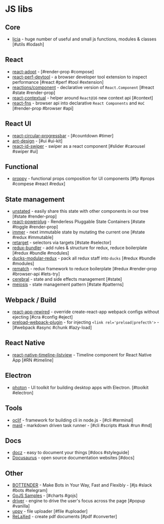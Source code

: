 # JS libs

## Core

- [licia](https://github.com/liriliri/licia) - huge number of useful and small js functions, modules & classes [#utils #lodash]

## React

- [react-adopt](https://github.com/pedronauck/react-adopt) - [#render-prop #compose]
- [react-perf-devtool](https://github.com/nitin42/react-perf-devtool) - a browser developer tool extension to inspect performance [#react #perf #tool #extension]
- [reactions/component](https://github.com/reactions/component) - declarative version of `React.Component` [#react #state #render-prop]
- [react-contextual](https://github.com/drcmda/react-contextual) - helper around `React@16` new context api [#context]
- [react-fns](https://github.com/jaredpalmer/react-fns) - browser api into declarative `React Components` and `HoC` [#render-prop #browser #api]

## React UI

- [react-circular-progressbar](https://github.com/iqnivek/react-circular-progressbar) - [#countdown #timer]
- [ant-design](https://github.com/ant-design/ant-design) - [#ui #ui-kit]
- [react-id-swiper](https://github.com/kidjp85/react-id-swiper) - swiper as a react component [#slider #carousel #swiper #ui]

## Functional

- [proppy](https://github.com/fahad19/proppy) - functional props composition for UI components [#fp #props #compese #react #redux]

## State management

- [unstated](https://github.com/jamiebuilds/unstated) - easily share this state with other components in our tree [#state #render-prop]
- [react-powerplug](https://github.com/renatorib/react-powerplug) - Renderless Pluggable State Containers [#state #toggle #render-prop]
- [immer](https://github.com/mweststrate/immer) - next immutable state by mutating the current one [#state #redux #immutable]
- [retarget](https://github.com/tkh44/retarget) - selectors via targets [#state #selector]
- [redux-bundler](https://github.com/HenrikJoreteg/redux-bundler) - add rules & structure for redux, reduce boilerplate [#redux #bundle #modules]
- [ducks-modular-redux](https://github.com/erikras/ducks-modular-redux) - pack all redux staff into `ducks` [#redux #bundle #modules]
- [rematch](https://github.com/rematch/rematch) - redux framework to reduce boilerplate [#redux #render-prop #browser-api #lets-try]
- [cerebral](https://github.com/cerebral/cerebral) - state and side effects management [#state]
- [meiosis](http://meiosis.js.org/) - state management pattern [#state #patterns]

## Webpack / Build

- [react-app-rewired](https://github.com/timarney/react-app-rewired) - override create-react-app webpack configs without ejecting [#cra #config #eject]
- [preload-webpack-plugin](https://github.com/GoogleChromeLabs/preload-webpack-plugin) - for injecting `<link rel='preload|prefecth'>` - [#webpack #async #chunk #lazy-load]

## React Native

- [react-native-timeline-listview](https://github.com/thegamenicorus/react-native-timeline-listview) - Timeline component for React Native App [#RN #timeline]

## Electron

- [photon](https://github.com/connors/photon) - UI toolkit for building desktop apps with Electron. [#toolkit #electron]

## Tools

- [oclif](https://github.com/oclif/oclif) - framework for building cli in node.js - [#cli #terminal]
- [maid](https://github.com/egoist/maid) - markdown driven task runner - [#cli #scripts #task #run #md]

## Docs

- [docz](https://github.com/pedronauck/docz) - easy to document your things [#docs #styleguide]
- [Docusaurus](https://github.com/facebook/Docusaurus) - open source documentation websites [#docs]

## Other

- [BOTTENDER](https://bottender.js.org/) - Make Bots in Your Way, Fast and Flexibly - [#js #slack #bots #telegram]
- [GoJS Samples](https://gojs.net/latest/samples/index.html) - [#charts #gojs]
- [driver](https://github.com/kamranahmedse/driver.js) - engine to drive the user's focus across the page [#popup #vanilla]
- [uppy](https://github.com/transloadit/uppy) - file uploader [#file #uploader]
- [ReLaXed](https://github.com/RelaxedJS/ReLaXed) - create pdf documents [#pdf #converter]
